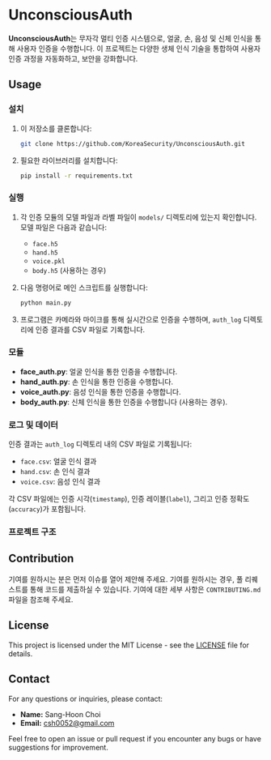 # UnconsciousAuth

**UnconsciousAuth**는 무자각 멀티 인증 시스템으로, 얼굴, 손, 음성 및 신체 인식을 통해 사용자 인증을 수행합니다. 이 프로젝트는 다양한 생체 인식 기술을 통합하여 사용자 인증 과정을 자동화하고, 보안을 강화합니다.

## Usage

### 설치

1. 이 저장소를 클론합니다:
    ```bash
    git clone https://github.com/KoreaSecurity/UnconsciousAuth.git
    ```

2. 필요한 라이브러리를 설치합니다:
    ```bash
    pip install -r requirements.txt
    ```

### 실행

1. 각 인증 모듈의 모델 파일과 라벨 파일이 `models/` 디렉토리에 있는지 확인합니다. 모델 파일은 다음과 같습니다:
    - `face.h5`
    - `hand.h5`
    - `voice.pkl`
    - `body.h5` (사용하는 경우)

2. 다음 명령어로 메인 스크립트를 실행합니다:
    ```bash
    python main.py
    ```

3. 프로그램은 카메라와 마이크를 통해 실시간으로 인증을 수행하며, `auth_log` 디렉토리에 인증 결과를 CSV 파일로 기록합니다.

### 모듈

- **face_auth.py**: 얼굴 인식을 통한 인증을 수행합니다.
- **hand_auth.py**: 손 인식을 통한 인증을 수행합니다.
- **voice_auth.py**: 음성 인식을 통한 인증을 수행합니다.
- **body_auth.py**: 신체 인식을 통한 인증을 수행합니다 (사용하는 경우).

### 로그 및 데이터

인증 결과는 `auth_log` 디렉토리 내의 CSV 파일로 기록됩니다:
- `face.csv`: 얼굴 인식 결과
- `hand.csv`: 손 인식 결과
- `voice.csv`: 음성 인식 결과

각 CSV 파일에는 인증 시각(`timestamp`), 인증 레이블(`label`), 그리고 인증 정확도(`accuracy`)가 포함됩니다.

### 프로젝트 구조



## Contribution

기여를 원하시는 분은 먼저 이슈를 열어 제안해 주세요. 기여를 원하시는 경우, 풀 리퀘스트를 통해 코드를 제출하실 수 있습니다. 기여에 대한 세부 사항은 `CONTRIBUTING.md` 파일을 참조해 주세요.

## License

This project is licensed under the MIT License - see the [LICENSE](LICENSE) file for details.

## Contact

For any questions or inquiries, please contact:

- **Name:** Sang-Hoon Choi
- **Email:** csh0052@gmail.com

Feel free to open an issue or pull request if you encounter any bugs or have suggestions for improvement.
 


